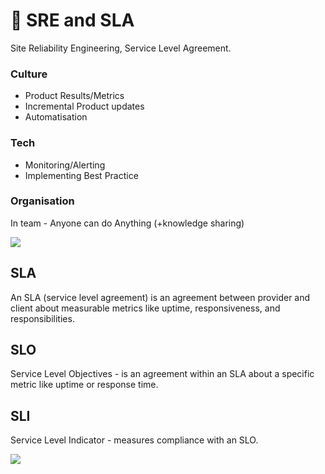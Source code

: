 # 🔧 SRE and SLA

Site Reliability Engineering, Service Level Agreement.

### Culture

- Product Results/Metrics
- Incremental Product updates
- Automatisation

### Tech

- Monitoring/Alerting
- Implementing Best Practice

### Organisation

In team - Anyone can do Anything (+knowledge sharing)

![](../../aaa-assets/sre-and-sla-1.png)

## SLA

An SLA (service level agreement) is an agreement between provider and client about measurable metrics like uptime, responsiveness, and responsibilities.

## SLO

Service Level Objectives - is an agreement within an SLA about a specific metric like uptime or response time.

## SLI

Service Level Indicator - measures compliance with an SLO.

![](../../aaa-assets/sre-and-sla-2.png)

